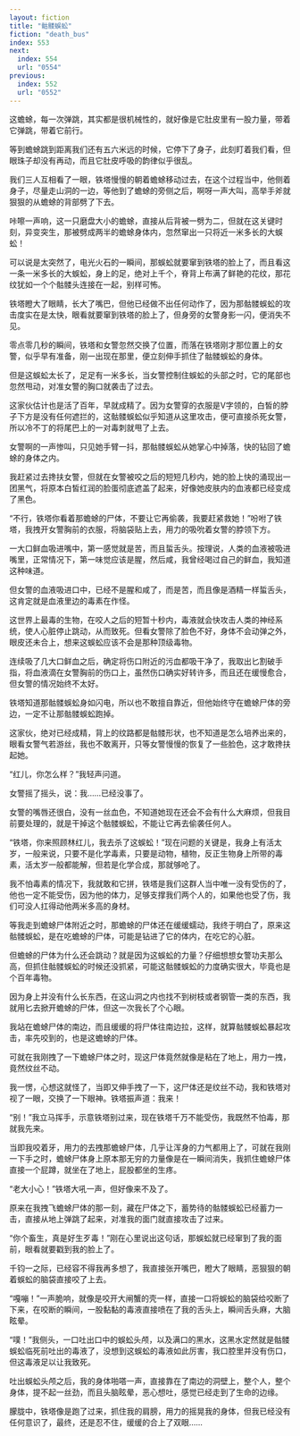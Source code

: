 ```yaml
---
layout: fiction
title: "骷髅蜈蚣"
fiction: "death_bus"
index: 553
next:
  index: 554
  url: "0554"
previous:
  index: 552
  url: "0552"
---
```

这蟾蜍，每一次弹跳，其实都是很机械性的，就好像是它肚皮里有一股力量，带着它弹跳，带着它前行。

等到蟾蜍跳到距离我们还有五六米远的时候，它停下了身子，此刻盯着我们看，但眼珠子却没有再动，而且它肚皮呼吸的韵律似乎很乱。

我们三人互相看了一眼，铁塔慢慢的朝着蟾蜍移动过去，在这个过程当中，他侧着身子，尽量走山洞的一边，等他到了蟾蜍的旁侧之后，啊呀一声大叫，高举手斧就狠狠的从蟾蜍的背部劈了下去。

咔嚓一声响，这一只磨盘大小的蟾蜍，直接从后背被一劈为二，但就在这关键时刻，异变突生，那被劈成两半的蟾蜍身体内，忽然窜出一只将近一米多长的大蜈蚣！

可以说是太突然了，电光火石的一瞬间，那蜈蚣就要窜到铁塔的脸上了，而且看这一条一米多长的大蜈蚣，身上的足，绝对上千个，脊背上布满了鲜艳的花纹，那花纹犹如一个个骷髅头连接在一起，别样可怖。

铁塔瞪大了眼睛，长大了嘴巴，但他已经做不出任何动作了，因为那骷髅蜈蚣的攻击度实在是太快，眼看就要窜到铁塔的脸上了，但身旁的女警身影一闪，便消失不见。

零点零几秒的瞬间，铁塔和女警忽然交换了位置，而落在铁塔刚才那位置上的女警，似乎早有准备，刚一出现在那里，便立刻伸手抓住了骷髅蜈蚣的身体。

但是这蜈蚣太长了，足足有一米多长，当女警控制住蜈蚣的头部之时，它的尾部也忽然甩动，对准女警的胸口就袭击了过去。

这家伙估计也是活了百年，早就成精了。因为女警穿的衣服是V字领的，白皙的脖子下方是没有任何遮拦的，这骷髅蜈蚣似乎知道从这里攻击，便可直接杀死女警，所以冷不丁的将尾巴上的一对毒刺就甩了上去。

女警啊的一声惨叫，只见她手臂一抖，那骷髅蜈蚣从她掌心中掉落，快的钻回了蟾蜍的身体之内。

我赶紧过去搀扶女警，但就在女警被咬之后的短短几秒内，她的脸上快的涌现出一团黑气，将原本白皙红润的脸蛋彻底遮盖了起来，好像她皮肤内的血液都已经变成了黑色。

“不行，铁塔你看着那蟾蜍的尸体，不要让它再偷袭，我要赶紧救她！”吩咐了铁塔，我拽开女警胸前的衣服，将脑袋贴上去，用力的吸吮着女警的脖领下方。

一大口鲜血吸进嘴中，第一感觉就是苦，而且蜇舌头。按理说，人类的血液被吸进嘴里，正常情况下，第一味觉应该是腥，然后咸，我曾经喝过自己的鲜血，我知道这种味道。

但女警的血液吸进口中，已经不是腥和咸了，而是苦，而且像是酒精一样蜇舌头，这肯定就是血液里边的毒素在作怪。

这世界上最毒的生物，在咬人之后的短暂十秒内，毒液就会快攻击人类的神经系统，使人心脏停止跳动，从而致死。但看女警除了脸色不好，身体不会动弹之外，眼皮还未合上，想来这蜈蚣应该不会是那种顶级毒物。

连续吸了几大口鲜血之后，确定将伤口附近的污血都吸干净了，我取出匕割破手指，将血液滴在女警胸前的伤口上，虽然伤口确实好转许多，而且还在缓慢愈合，但女警的情况始终不太好。

铁塔知道那骷髅蜈蚣身如闪电，所以也不敢擅自靠近，但他始终守在蟾蜍尸体的旁边，一定不让那骷髅蜈蚣跑掉。

这家伙，绝对已经成精，背上的纹路都是骷髅形状，也不知道是怎么培养出来的，眼看女警气若游丝，我也不敢离开，只等女警慢慢的恢复了一些脸色，这才敢搀扶起她。

“红儿，你怎么样？”我轻声问道。

女警摇了摇头，说：我……已经没事了。

女警的嘴唇还很白，没有一丝血色，不知道她现在还会不会有什么大麻烦，但我目前要处理的，就是干掉这个骷髅蜈蚣，不能让它再去偷袭任何人。

“铁塔，你来照顾林红儿，我去杀了这蜈蚣！”现在问题的关键是，我身上有活太岁，一般来说，只要不是化学毒素，只要是动物，植物，反正生物身上所带的毒素，活太岁一般都能解，但若是化学合成，那就够呛了。

我不怕毒素的情况下，我就敢和它拼，铁塔是我们这群人当中唯一没有受伤的了，他也一定不能受伤，因为他的体力，足够支撑我们两个人的，如果他也受了伤，我们可没人扛得动他两米多高的身材。

等我走到蟾蜍尸体附近之时，那蟾蜍的尸体还在缓缓蠕动，我终于明白了，原来这骷髅蜈蚣，是在吃蟾蜍的尸体，可能是钻进了它的体内，在吃它的心脏。

但蟾蜍的尸体为什么还会跳动？就是因为这蜈蚣的力量？仔细想想女警功夫那么高，但抓住骷髅蜈蚣的时候还没抓紧，可能这骷髅蜈蚣的力度确实很大，毕竟也是个百年毒物。

因为身上并没有什么长东西，在这山洞之内也找不到树枝或者钢管一类的东西，我就用匕去掀开蟾蜍的尸体，但这一次我长了个心眼。

我站在蟾蜍尸体的南边，而且缓缓的将尸体往南边拉，这样，就算骷髅蜈蚣暴起攻击，率先咬到的，也是这蟾蜍的尸体。

可就在我刚拽了一下蟾蜍尸体之时，现这尸体竟然就像是粘在了地上，用力一拽，竟然纹丝不动。

我一愣，心想这就怪了，当即又伸手拽了一下，这尸体还是纹丝不动，我和铁塔对视了一眼，交换了一下眼神。铁塔振声道：我来！

“别！”我立马挥手，示意铁塔别过来，现在铁塔千万不能受伤，我既然不怕毒，那就我先来。

当即我咬着牙，用力的去拽那蟾蜍尸体，几乎让浑身的力气都用上了，可就在我刚一下手之时，蟾蜍尸体身上原本那无穷的力量像是在一瞬间消失，我抓住蟾蜍尸体直接一个屁蹲，就坐在了地上，屁股都坐的生疼。

“老大小心！”铁塔大吼一声，但好像来不及了。

原来在我拽飞蟾蜍尸体的那一刻，藏在尸体之下，蓄势待的骷髅蜈蚣已经蓄力一击，直接从地上弹跳了起来，对准我的面门就直接攻击了过来。

“你个畜生，真是好生歹毒！”刚在心里说出这句话，那蜈蚣就已经窜到了我的面前，眼看就要戳到我的脸上了。

千钧一之际，已经容不得我再多想了，我直接张开嘴巴，瞪大了眼睛，恶狠狠的朝着蜈蚣的脑袋直接咬了上去。

“嘎嘣！”一声脆响，就像是咬开大闸蟹的壳一样，直接一口将蜈蚣的脑袋给咬断了下来，在咬断的瞬间，一股黏黏的毒液直接喷在了我的舌头上，瞬间舌头麻，大脑眩晕。

“噗！”我侧头，一口吐出口中的蜈蚣头颅，以及满口的黑水，这黑水定然就是骷髅蜈蚣临死前吐出的毒液了，没想到这蜈蚣的毒液如此厉害，我口腔里并没有伤口，但这毒液足以让我致死。

吐出蜈蚣头颅之后，我的身体啪嗒一声，直接靠在了南边的洞壁上，整个人，整个身体，提不起一丝劲，而且头脑眩晕，恶心想吐，感觉已经走到了生命的边缘。

朦胧中，铁塔像是跑了过来，抓住我的肩膀，用力的摇晃我的身体，但我已经没有任何意识了，最终，还是忍不住，缓缓的合上了双眼……